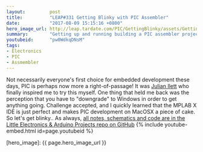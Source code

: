```yaml
---
layout:         post
title:          "LEAP#331 Getting Blinky with PIC Assembler"
date:           "2017-08-09 15:15:16 +0800"
hero_image_url: http://leap.tardate.com/PIC/GettingBlinky/assets/GettingBlinky_build.jpg
summary:        "Getting up and running building a PIC assembler project on MacOSX with a PIC12F675 development board. Let's get Blinky!"
youtubeid:      "pw0WdkqDNsM"
tags:
- Electronics
- PIC
- Assmembler
---
```


Not necessarily everyone's first choice for embedded development these days,
PIC is perhaps now more a right-of-passage!
It was [Julian Ilett](https://www.youtube.com/watch?v=p2rZwR9oM_k) who finally inspired me to try this myself.
One thing that held me back was the perception that you have to "downgrade" to Windows in order to get anything going.
Challenge accepted, and I quickly learned that the MPLAB X IDE is just perfect and makes PIC development on MacOSX a piece of cake.
So let's get blinky..
As always, [all notes, schematics and code are in the Little Electronics & Arduino Projects repo on GitHub][project]
{% include youtube-embed.html id=page.youtubeid %}

[leap]: http://leap.tardate.com
[project]: https://github.com/tardate/LittleArduinoProjects/tree/master/PIC/GettingBlinky
[hero_image]: {{ page.hero_image_url }}
